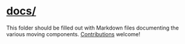 # [docs/](https://github.com/politicalrev/wp.thepoliticalrev.org/tree/master/docs)

This folder should be filled out with Markdown files documenting the various moving components. [Contributions](https://github.com/politicalrev/wp.thepoliticalrev.org/blob/master/CONTRIBUTING.md) welcome!
